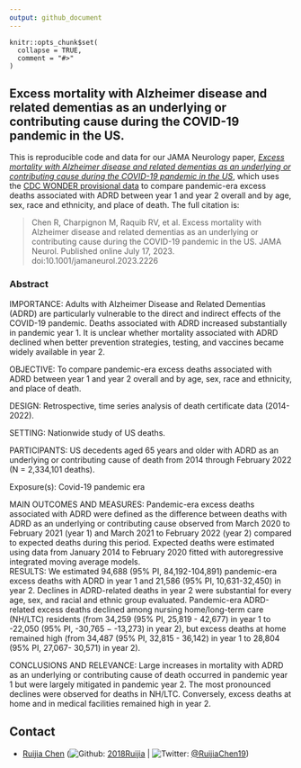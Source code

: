 ```yaml
---
output: github_document
---
```


<!-- README.md is generated from README.Rmd. Please edit that file -->

```{r, include = FALSE}
knitr::opts_chunk$set(
  collapse = TRUE,
  comment = "#>"
)
```

<!-- badges: start -->
<!-- badges: end -->

## Excess mortality with Alzheimer disease and related dementias as an underlying or contributing cause during the COVID-19 pandemic in the US. 


This is reproducible code and data for our JAMA Neurology paper, [*Excess mortality with Alzheimer disease and related dementias as an underlying or contributing cause during the COVID-19 pandemic in the US*](doi:10.1001/jamaneurol.2023.2226), which uses the [CDC WONDER provisional data](https://wonder.cdc.gov/mcd.html) to compare pandemic-era excess deaths associated with ADRD between year 1 and year 2 overall and by age, sex, race and ethnicity, and place of death. The full citation is: 

> Chen R, Charpignon M, Raquib RV, et al. Excess mortality with Alzheimer disease and related dementias as an underlying or contributing cause during the COVID-19 pandemic in the US. JAMA Neurol. Published online July 17, 2023. doi:10.1001/jamaneurol.2023.2226

### Abstract
IMPORTANCE: Adults with Alzheimer Disease and Related Dementias (ADRD) are particularly vulnerable to the direct and indirect effects of the COVID-19 pandemic. Deaths associated with ADRD increased substantially in pandemic year 1. It is unclear whether mortality associated with ADRD declined when better prevention strategies, testing, and vaccines became widely available in year 2. 

OBJECTIVE: To compare pandemic-era excess deaths associated with ADRD between year 1 and year 2 overall and by age, sex, race and ethnicity, and place of death. 

DESIGN: Retrospective, time series analysis of death certificate data (2014-2022).

SETTING: Nationwide study of US deaths. 

PARTICIPANTS: US decedents aged 65 years and older with ADRD as an underlying or contributing cause of death from 2014 through February 2022 (N = 2,334,101 deaths).

Exposure(s): Covid-19 pandemic era

MAIN OUTCOMES AND MEASURES: Pandemic-era excess deaths associated with ADRD were defined as the difference between deaths with ADRD as an underlying or contributing cause observed from March 2020 to February 2021 (year 1) and March 2021 to February 2022 (year 2) compared to expected deaths during this period. Expected deaths were estimated using data from January 2014 to February 2020 fitted with autoregressive integrated moving average models.  
RESULTS: We estimated 94,688 (95% PI, 84,192-104,891) pandemic-era excess deaths with ADRD in year 1 and 21,586 (95% PI, 10,631-32,450) in year 2. Declines in ADRD-related deaths in year 2 were substantial for every age, sex, and racial and ethnic group evaluated. Pandemic-era ADRD-related excess deaths declined among nursing home/long-term care (NH/LTC) residents (from 34,259 (95% PI, 25,819 - 42,677) in year 1 to -22,050 (95% PI, -30,765 −  -13,273) in year 2), but excess deaths at home remained high (from 34,487 (95% PI, 32,815 - 36,142)  in year 1 to 28,804 (95% PI, 27,067- 30,571)  in year 2). 

CONCLUSIONS AND RELEVANCE: Large increases in mortality with ADRD as an underlying or contributing cause of death occurred in pandemic year 1 but were largely mitigated in pandemic year 2. The most pronounced declines were observed for deaths in NH/LTC. Conversely, excess deaths at home and in medical facilities remained high in year 2.



## Contact

-   [Ruijia Chen](https://profiles.ucsf.edu/ruijia.chen)
    (![Github](http://i.imgur.com/9I6NRUm.png):
    [2018Ruijia](https://github.com/2018Ruijia) \|
    ![Twitter](http://i.imgur.com/wWzX9uB.png):
    [\@RuijiaChen19](https://twitter.com/@RuijiaChen19))
